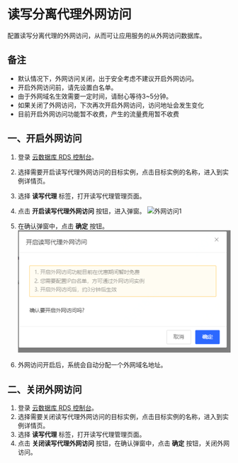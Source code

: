 # 读写分离代理外网访问
配置读写分离代理的外网访问，从而可让应用服务的从外网访问数据库。

## 备注
- 默认情况下，外网访问关闭，出于安全考虑不建议开启外网访问。
- 开启外网访问前，请先设置白名单。
- 由于外网域名生效需要一定时间，请耐心等待3~5分钟。
- 如果关闭了外网访问，下次再次开启外网访问，访问地址会发生变化
- 目前开启外网访问功能暂不收费，产生的流量费用暂不收费

## 一、开启外网访问
1. 登录 [云数据库 RDS 控制台](https://rds-console.jdcloud.com/database)。
2. 选择需要开启读写代理外网访问的目标实例，点击目标实例的名称，进入到实例详情页。
3. 选择 **读写代理** 标签，打开读写代理管理页面。
4. 点击 **开启读写代理外网访问** 按钮，进入弹窗。
![外网访问1](../../../image/RDS/Internet-Access-ReadWriteProxy-default.png)

5. 在确认弹窗中，点击 **确定** 按钮。
![外网访问2](../../../image/RDS/Internet-Access-ReadWriteProxy-open.png)

6. 外网访问开启后，系统会自动分配一个外网域名地址。

## 二、关闭外网访问
1. 登录 [云数据库 RDS 控制台](https://rds-console.jdcloud.com/database)。
2. 选择需要关闭读写代理外网访问的目标实例，点击目标实例的名称，进入到实例详情页。
3. 选择 **读写代理** 标签，打开读写代理管理页面。
4. 点击 **关闭读写代理外网访问** 按钮，在确认弹窗中，点击 **确定** 按钮，关闭外网访问。

